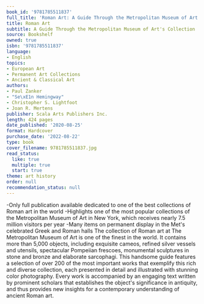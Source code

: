 ```yaml
---
book_id: '9781785511837'
full_title: 'Roman Art: A Guide Through the Metropolitan Museum of Art''s Collection'
title: Roman Art
subtitle: A Guide Through the Metropolitan Museum of Art's Collection
source: Bookshelf
owned: true
isbn: '9781785511837'
language:
- English
topics:
- European Art
- Permanent Art Collections
- Ancient & Classical Art
authors:
- Paul Zanker
- "Se\xE1n Hemingway"
- Christopher S. Lightfoot
- Joan R. Mertens
publisher: Scala Arts Publishers Inc.
length: 424 pages
date_published: '2020-08-25'
format: Hardcover
purchase_date: '2022-08-22'
type: book
cover_filename: 9781785511837.jpg
read_status:
  like: true
  multiple: true
  start: true
theme: art history
order: null
recommendation_status: null
---
```

-Only full publication available dedicated to one of the best collections of Roman art in the world -Highlights one of the most popular collections of the Metropolitan Museum of Art in New York, which receives nearly 7.5 million visitors per year -Many items on permanent display in the Met's celebrated Greek and Roman halls The collection of Roman art at The Metropolitan Museum of Art is one of the finest in the world. It contains more than 5,000 objects, including exquisite cameos, refined silver vessels and utensils, spectacular Pompeiian frescoes, monumental sculptures in stone and bronze and elaborate sarcophagi. This handsome guide features a selection of over 200 of the most important works that exemplify this rich and diverse collection, each presented in detail and illustrated with stunning color photography. Every work is accompanied by an engaging text written by prominent scholars that establishes the object's significance in antiquity, and thus provides new insights for a contemporary understanding of ancient Roman art.

